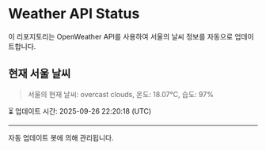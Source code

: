 
# Weather API Status

이 리포지토리는 OpenWeather API를 사용하여 서울의 날씨 정보를 자동으로 업데이트합니다.

## 현재 서울 날씨
> 서울의 현재 날씨: overcast clouds, 온도: 18.07°C, 습도: 97%

⏳ 업데이트 시간: 2025-09-26 22:20:18 (UTC)

---
자동 업데이트 봇에 의해 관리됩니다.
